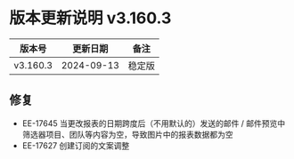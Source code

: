 # 版本更新说明 v3.160.3

| 版本号<br/>   | 更新日期<br/>   | 备注<br/>   |
| ------------- | --------------- | ----------- |
| v3.160.3<br/> | 2024-09-13<br/> | 稳定版<br/> |

## 修复

- EE-17645  当更改报表的日期跨度后（不用默认的）发送的邮件 / 邮件预览中 筛选器项目、团队等内容为空，导致图片中的报表数据都为空
- EE-17627 创建订阅的文案调整

